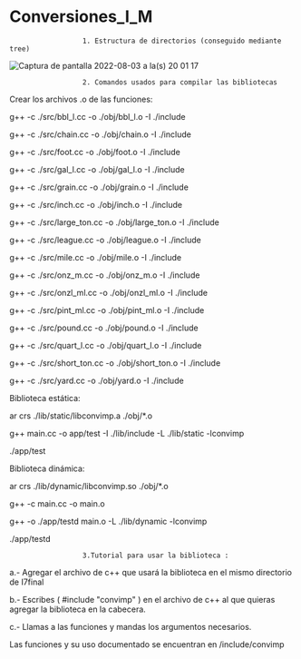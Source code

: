 # Conversiones_I_M

                      1. Estructura de directorios (conseguido mediante tree)



![Captura de pantalla 2022-08-03 a la(s) 20 01 17](https://user-images.githubusercontent.com/66481799/182740744-df13eda8-f641-4dee-bd09-e72a958afb68.png)


                      2. Comandos usados para compilar las bibliotecas
Crear los archivos .o de las funciones:

g++ -c ./src/bbl_l.cc -o ./obj/bbl_l.o -I ./include 

g++ -c ./src/chain.cc -o ./obj/chain.o -I ./include

g++ -c ./src/foot.cc -o ./obj/foot.o -I ./include

g++ -c ./src/gal_l.cc -o ./obj/gal_l.o -I ./include

g++ -c ./src/grain.cc -o ./obj/grain.o -I ./include

g++ -c ./src/inch.cc -o ./obj/inch.o -I ./include

g++ -c ./src/large_ton.cc -o ./obj/large_ton.o -I ./include

g++ -c ./src/league.cc -o ./obj/league.o -I ./include

g++ -c ./src/mile.cc -o ./obj/mile.o -I ./include

g++ -c ./src/onz_m.cc -o ./obj/onz_m.o -I ./include

g++ -c ./src/onzl_ml.cc -o ./obj/onzl_ml.o -I ./include

g++ -c ./src/pint_ml.cc -o ./obj/pint_ml.o -I ./include 

g++ -c ./src/pound.cc -o ./obj/pound.o -I ./include 

g++ -c ./src/quart_l.cc -o ./obj/quart_l.o -I ./include 

g++ -c ./src/short_ton.cc -o ./obj/short_ton.o -I ./include 

g++ -c ./src/yard.cc -o ./obj/yard.o -I ./include 

Biblioteca estática:

ar crs ./lib/static/libconvimp.a ./obj/*.o 

g++ main.cc -o app/test -I ./lib/include -L ./lib/static -lconvimp

./app/test 

Biblioteca dinámica:

ar crs ./lib/dynamic/libconvimp.so ./obj/*.o

g++ -c main.cc -o main.o 

g++ -o  ./app/testd  main.o -L ./lib/dynamic -lconvimp

./app/testd

                      3.Tutorial para usar la biblioteca :
  a.- Agregar el archivo de c++ que usará la biblioteca en el mismo directorio de I7final
  
  b.- Escribes ( #include "convimp" ) en el archivo de c++ al que quieras agregar la biblioteca en la cabecera.
  
  c.- Llamas a las funciones y mandas los argumentos necesarios.
  
Las funciones y su uso documentado se encuentran en /include/convimp
